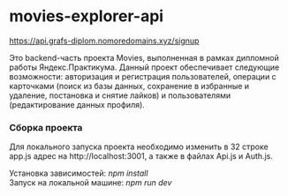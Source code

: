 # movies-explorer-api

https://api.grafs-diplom.nomoredomains.xyz/signup

Это backend-часть проекта Movies, выполненная в рамках дипломной работы Яндекс.Практикума. Данный проект обеспечивает следующие возможности: авторизация и регистрация пользователей, операции с карточками (поиск из базы данных, сохранение в избранные и удаление, постановка и снятие лайков) и пользователями (редактирование данных профиля).

### Сборка проекта
Для локального запуска проекта необходимо изменить в 32 строке app.js адрес на http://localhost:3001, а также в файлах Api.js и Auth.js.

Установка зависимостей: *npm install* \
Запуск на локальной машине: *npm run dev*
